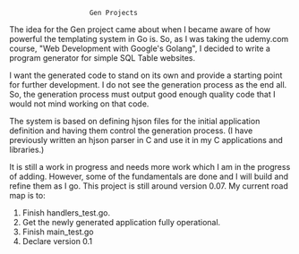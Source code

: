                         Gen Projects

The idea for the Gen project came about when I became aware of 
how powerful the templating system in Go is.  So, as I was taking
the udemy.com course, "Web Development with Google's Golang", I
decided to write a program generator for simple SQL Table websites.

I want the generated code to stand on its own and provide a starting
point for further development.  I do not see the generation process
as the end all. So, the generation process must output good enough
quality code that I would not mind working on that code.  

The system is based on defining hjson files for the initial application
definition and having them control the generation process. (I have
previously written an hjson parser in C and use it in my C applications
and libraries.)

It is still a work in progress and needs more work which I am in
the progress of adding.  However, some of the fundamentals are done
and I will build and refine them as I go. This project is still around
version 0.07.  My current road map is to:

1. Finish handlers_test.go.
2. Get the newly generated application fully operational.
3. Finish main_test.go
4. Declare version 0.1

